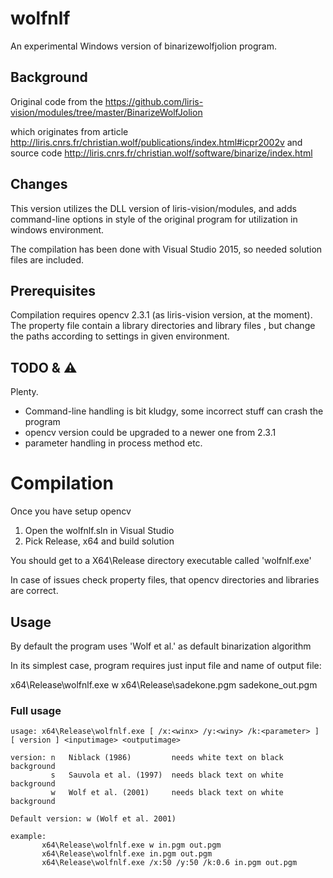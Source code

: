 # wolfnlf

An experimental Windows version of binarizewolfjolion program.

## Background

Original code from the 
https://github.com/liris-vision/modules/tree/master/BinarizeWolfJolion 

which originates from article http://liris.cnrs.fr/christian.wolf/publications/index.html#icpr2002v
and source code  http://liris.cnrs.fr/christian.wolf/software/binarize/index.html


## Changes

This version utilizes the DLL version of liris-vision/modules, and adds command-line options in style
of the original program for utilization in windows environment.

The compilation has been done with Visual Studio 2015, so needed solution files are included.

## Prerequisites

Compilation requires opencv 2.3.1 (as liris-vision version, at the moment). The property file contain
a library directories and library files , but change the paths according to settings in given environment.

## TODO & :warning: 

Plenty. 
* Command-line handling is bit kludgy, some incorrect stuff can crash the program
* opencv version could be upgraded to a newer one from 2.3.1 
* parameter handling in process method
etc.


# Compilation

Once you have setup opencv

1. Open the wolfnlf.sln in Visual Studio
2. Pick Release, x64 and build solution

You should get to a X64\Release directory executable called 'wolfnlf.exe'

In case of issues check property files, that opencv directories and libraries are correct.


## Usage

By default the program uses 'Wolf et al.' as default binarization algorithm

In its simplest case, program requires just input file and name of output file:

x64\Release\wolfnlf.exe w x64\Release\sadekone.pgm sadekone_out.pgm 


### Full usage

```
usage: x64\Release\wolfnlf.exe [ /x:<winx> /y:<winy> /k:<parameter> ] [ version ] <inputimage> <outputimage>

version: n   Niblack (1986)         needs white text on black background
         s   Sauvola et al. (1997)  needs black text on white background
         w   Wolf et al. (2001)     needs black text on white background

Default version: w (Wolf et al. 2001)

example:
       x64\Release\wolfnlf.exe w in.pgm out.pgm
       x64\Release\wolfnlf.exe in.pgm out.pgm
       x64\Release\wolfnlf.exe /x:50 /y:50 /k:0.6 in.pgm out.pgm

```



